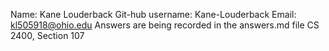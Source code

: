 Name: Kane Louderback
Git-hub username: Kane-Louderback
Email: kl505918@ohio.edu
Answers are being recorded in the answers.md file
CS 2400, Section 107
